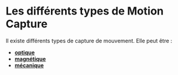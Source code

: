 # Les différents types de Motion Capture

Il existe différents types de capture de mouvement. Elle peut être :
- [**optique**](optique.md)
- [**magnétique**](magnetique.md)
- [**mécanique**](mecanique.md)
